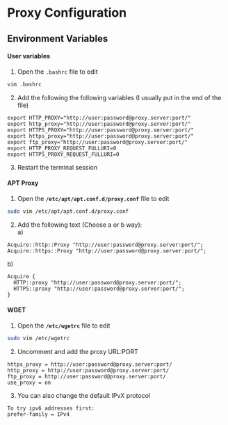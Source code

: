 # Proxy Configuration
## Environment Variables

#### User variables
1. Open the `.bashrc` file to edit
```bash
vim .bashrc
```  

2. Add the following the following variables (I usually put in the end of the file)
```
export HTTP_PROXY="http://user:password@proxy.server:port/"
export http_proxy="http://user:password@proxy.server:port/"
export HTTPS_PROXY="http://user:password@proxy.server:port/"
export https_proxy="http://user:password@proxy.server:port/"
export ftp_proxy="http://user:password@proxy.server:port/"
export HTTP_PROXY_REQUEST_FULLURI=0
export HTTPS_PROXY_REQUEST_FULLURI=0
```
3. Restart the terminal session

#### APT Proxy

1. Open the **`/etc/apt/apt.conf.d/proxy.conf`** file to edit
```bash
sudo vim /etc/apt/apt.conf.d/proxy.conf
```

2. Add the following text (Choose a or b way):  
a)
```
Acquire::http::Proxy "http://user:password@proxy.server:port/";
Acquire::https::Proxy "http://user:password@proxy.server:port/";
```

  b)
```
Acquire {
  HTTP::proxy "http://user:password@proxy.server:port/";
  HTTPS::proxy "http://user:password@proxy.server:port/";
}
```

#### WGET
1. Open the **`/etc/wgetrc`** file to edit
```bash
sudo vim /etc/wgetrc
```

2. Uncomment and add the proxy URL:PORT
```
https_proxy = http://user:password@proxy.server:port/
http_proxy = http://user:password@proxy.server:port/
ftp_proxy = http://user:password@proxy.server:port/
use_proxy = on
```

3. You can also change the default IPvX protocol
```
To try ipv6 addresses first:
prefer-family = IPv4
```
